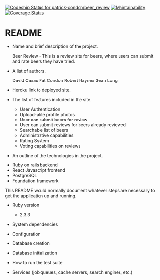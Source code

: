 [ ![Codeship Status for patrick-condon/beer_review](https://app.codeship.com/projects/cba9c490-084a-0136-babb-6685fd843c27/status?branch=master)](https://app.codeship.com/projects/281159)
[![Maintainability](https://api.codeclimate.com/v1/badges/ec0409ba87684fe140ec/maintainability)](https://codeclimate.com/github/patrick-condon/beer_review/maintainability)
[![Coverage Status](https://coveralls.io/repos/github/patrick-condon/beer_review/badge.svg?branch=add-badges)](https://coveralls.io/github/patrick-condon/beer_review?branch=add-badges)

# README

* Name and brief description of the project.

  Beer Review - This is a review site for beers, where users can submit and rate beers they have tried.

* A list of authors.

  David Casas
  Pat Condon
  Robert Haynes
  Sean Long

* Heroku link to deployed site.

  
* The list of features included in the site.
  - User Authentication
  - Upload-able profile photos
  - User can submit beers for review
  - User can submit reviews for beers already reviewed
  - Searchable list of beers
  - Administrative capabilities
  - Rating System
  - Voting capabilities on reviews

* An outline of the technologies in the project.
 - Ruby on rails backend
 - React Javascript frontend
 - PostgreSQL
 - Foundation framework

This README would normally document whatever steps are necessary to get the
application up and running.



* Ruby version
  - 2.3.3

* System dependencies

* Configuration

* Database creation

* Database initialization

* How to run the test suite

* Services (job queues, cache servers, search engines, etc.)
